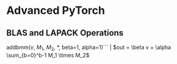 # Advanced PyTorch

## BLAS and LAPACK Operations
addbmm($v$, $M_1$, $M_2$, *, beta=1, alpha=1)``` | $out = \beta v + \alpha \sum_{b=0}^b-1 M_1 \times M_2$
